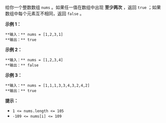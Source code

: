给你一个整数数组 `nums` 。如果任一值在数组中出现 **至少两次** ，返回 `true` ；如果数组中每个元素互不相同，返回 `false` 。



**示例 1：**

    
    
    **输入：** nums = [1,2,3,1]
    **输出：** true

**示例 2：**

    
    
    **输入：** nums = [1,2,3,4]
    **输出：** false

**示例  3：**

    
    
    **输入：** nums = [1,1,1,3,3,4,3,2,4,2]
    **输出：** true



**提示：**

  * `1 <= nums.length <= 105`
  * `-109 <= nums[i] <= 109`

